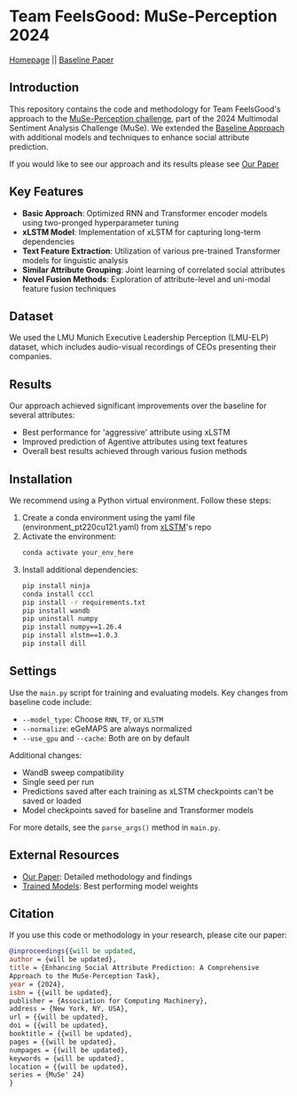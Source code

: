 # Team FeelsGood: MuSe-Perception 2024

[Homepage](https://www.muse-challenge.org) || [Baseline Paper](https://www.researchgate.net/publication/380664467_The_MuSe_2024_Multimodal_Sentiment_Analysis_Challenge_Social_Perception_and_Humor_Recognition)

## Introduction

This repository contains the code and methodology for Team FeelsGood's approach to the [MuSe-Perception challenge](https://www.muse-challenge.org/challenge/sub-challenges), part of the 2024 Multimodal Sentiment Analysis Challenge (MuSe). We extended the [Baseline Approach](https://github.com/amirip/MuSe-2024) with additional models and techniques to enhance social attribute prediction.

If you would like to see our approach and its results please see [Our Paper](https://willbeupdated.com)


## Key Features

- **Basic Approach**: Optimized RNN and Transformer encoder models using two-pronged hyperparameter tuning
- **xLSTM Model**: Implementation of xLSTM for capturing long-term dependencies
- **Text Feature Extraction**: Utilization of various pre-trained Transformer models for linguistic analysis
- **Similar Attribute Grouping**: Joint learning of correlated social attributes
- **Novel Fusion Methods**: Exploration of attribute-level and uni-modal feature fusion techniques

## Dataset

We used the LMU Munich Executive Leadership Perception (LMU-ELP) dataset, which includes audio-visual recordings of CEOs presenting their companies.

## Results

Our approach achieved significant improvements over the baseline for several attributes:

- Best performance for 'aggressive' attribute using xLSTM
- Improved prediction of Agentive attributes using text features
- Overall best results achieved through various fusion methods

## Installation

We recommend using a Python virtual environment. Follow these steps:

1. Create a conda environment using the yaml file (environment_pt220cu121.yaml) from [xLSTM](https://github.com/NX-AI/xlstm)'s repo
2. Activate the environment:
   ```bash
   conda activate your_env_here
   ```
3. Install additional dependencies:
   ```bash
   pip install ninja
   conda install cccl
   pip install -r requirements.txt
   pip install wandb
   pip uninstall numpy
   pip install numpy==1.26.4
   pip install xlstm==1.0.3
   pip install dill
   ```

## Settings

Use the `main.py` script for training and evaluating models. Key changes from baseline code include:

- `--model_type`: Choose `RNN`, `TF`, or `XLSTM`
- `--normalize`: eGeMAPS are always normalized
- `--use_gpu` and `--cache`: Both are on by default

Additional changes:
- WandB sweep compatibility
- Single seed per run
- Predictions saved after each training as xLSTM checkpoints can't be saved or loaded
- Model checkpoints saved for baseline and Transformer models

For more details, see the `parse_args()` method in `main.py`.

## External Resources

- [Our Paper](https://willbeupdated.com): Detailed methodology and findings
- [Trained Models](https://willbeupdated.com): Best performing model weights

## Citation

If you use this code or methodology in your research, please cite our paper:

```bibtex
@inproceedings{{will be updated,
author = {will be updated},
title = {Enhancing Social Attribute Prediction: A Comprehensive
Approach to the MuSe-Perception Task},
year = {2024},
isbn = {{will be updated},
publisher = {Association for Computing Machinery},
address = {New York, NY, USA},
url = {{will be updated},
doi = {{will be updated},
booktitle = {{will be updated},
pages = {{will be updated},
numpages = {{will be updated},
keywords = {will be updated},
location = {{will be updated},
series = {MuSe' 24}
}
```
